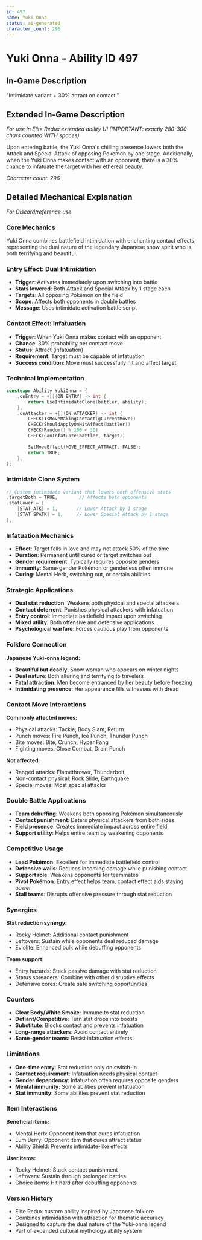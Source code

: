 ```yaml
---
id: 497
name: Yuki Onna
status: ai-generated
character_count: 296
---
```


# Yuki Onna - Ability ID 497

## In-Game Description
"Intimidate variant + 30% attract on contact."

## Extended In-Game Description
*For use in Elite Redux extended ability UI (IMPORTANT: exactly 280-300 chars counted WITH spaces)*

Upon entering battle, the Yuki Onna's chilling presence lowers both the Attack and Special Attack of opposing Pokemon by one stage. Additionally, when the Yuki Onna makes contact with an opponent, there is a 30% chance to infatuate the target with her ethereal beauty.

*Character count: 296*

## Detailed Mechanical Explanation
*For Discord/reference use*

### Core Mechanics
Yuki Onna combines battlefield intimidation with enchanting contact effects, representing the dual nature of the legendary Japanese snow spirit who is both terrifying and beautiful.

### Entry Effect: Dual Intimidation
- **Trigger**: Activates immediately upon switching into battle
- **Stats lowered**: Both Attack and Special Attack by 1 stage each
- **Targets**: All opposing Pokémon on the field
- **Scope**: Affects both opponents in double battles
- **Message**: Uses intimidate activation battle script

### Contact Effect: Infatuation
- **Trigger**: When Yuki Onna makes contact with an opponent
- **Chance**: 30% probability per contact move
- **Status**: Attract (infatuation)
- **Requirement**: Target must be capable of infatuation
- **Success condition**: Move must successfully hit and affect target

### Technical Implementation
```c
constexpr Ability YukiOnna = {
    .onEntry = +[](ON_ENTRY) -> int {
        return UseIntimidateClone(battler, ability);
    },
    .onAttacker = +[](ON_ATTACKER) -> int {
        CHECK(IsMoveMakingContact(gCurrentMove))
        CHECK(ShouldApplyOnHitAffect(battler))
        CHECK(Random() % 100 < 30)
        CHECK(CanInfatuate(battler, target))
        
        SetMoveEffect(MOVE_EFFECT_ATTRACT, FALSE);
        return TRUE;
    },
};
```

### Intimidate Clone System
```c
// Custom intimidate variant that lowers both offensive stats
.targetBoth = TRUE,        // Affects both opponents
.statLower = {
    [STAT_ATK] = 1,       // Lower Attack by 1 stage
    [STAT_SPATK] = 1,     // Lower Special Attack by 1 stage
},
```

### Infatuation Mechanics
- **Effect**: Target falls in love and may not attack 50% of the time
- **Duration**: Permanent until cured or target switches out
- **Gender requirement**: Typically requires opposite genders
- **Immunity**: Same-gender Pokémon or genderless often immune
- **Curing**: Mental Herb, switching out, or certain abilities

### Strategic Applications
- **Dual stat reduction**: Weakens both physical and special attackers
- **Contact deterrent**: Punishes physical attackers with infatuation
- **Entry control**: Immediate battlefield impact upon switching
- **Mixed utility**: Both offensive and defensive applications
- **Psychological warfare**: Forces cautious play from opponents

### Folklore Connection
**Japanese Yuki-onna legend:**
- **Beautiful but deadly**: Snow woman who appears on winter nights
- **Dual nature**: Both alluring and terrifying to travelers
- **Fatal attraction**: Men become entranced by her beauty before freezing
- **Intimidating presence**: Her appearance fills witnesses with dread

### Contact Move Interactions
**Commonly affected moves:**
- Physical attacks: Tackle, Body Slam, Return
- Punch moves: Fire Punch, Ice Punch, Thunder Punch
- Bite moves: Bite, Crunch, Hyper Fang
- Fighting moves: Close Combat, Drain Punch

**Not affected:**
- Ranged attacks: Flamethrower, Thunderbolt
- Non-contact physical: Rock Slide, Earthquake
- Special moves: Most special attacks

### Double Battle Applications
- **Team debuffing**: Weakens both opposing Pokémon simultaneously
- **Contact punishment**: Deters physical attackers from both sides
- **Field presence**: Creates immediate impact across entire field
- **Support utility**: Helps entire team by weakening opponents

### Competitive Usage
- **Lead Pokémon**: Excellent for immediate battlefield control
- **Defensive walls**: Reduces incoming damage while punishing contact
- **Support role**: Weakens opponents for teammates
- **Pivot Pokémon**: Entry effect helps team, contact effect aids staying power
- **Stall teams**: Disrupts offensive pressure through stat reduction

### Synergies
**Stat reduction synergy:**
- Rocky Helmet: Additional contact punishment
- Leftovers: Sustain while opponents deal reduced damage
- Eviolite: Enhanced bulk while debuffing opponents

**Team support:**
- Entry hazards: Stack passive damage with stat reduction
- Status spreaders: Combine with other disruptive effects
- Defensive cores: Create safe switching opportunities

### Counters
- **Clear Body/White Smoke**: Immune to stat reduction
- **Defiant/Competitive**: Turn stat drops into boosts
- **Substitute**: Blocks contact and prevents infatuation
- **Long-range attackers**: Avoid contact entirely
- **Same-gender teams**: Resist infatuation effects

### Limitations
- **One-time entry**: Stat reduction only on switch-in
- **Contact requirement**: Infatuation needs physical contact
- **Gender dependency**: Infatuation often requires opposite genders
- **Mental immunity**: Some abilities prevent infatuation
- **Stat immunity**: Some abilities prevent stat reduction

### Item Interactions
**Beneficial items:**
- Mental Herb: Opponent item that cures infatuation
- Lum Berry: Opponent item that cures attract status
- Ability Shield: Prevents intimidate-like effects

**User items:**
- Rocky Helmet: Stack contact punishment
- Leftovers: Sustain through prolonged battles
- Choice items: Hit hard after debuffing opponents

### Version History
- Elite Redux custom ability inspired by Japanese folklore
- Combines intimidation with attraction for thematic accuracy
- Designed to capture the dual nature of the Yuki-onna legend
- Part of expanded cultural mythology ability system